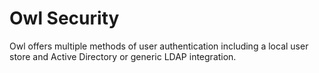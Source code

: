 # Owl Security

Owl offers multiple methods of user authentication including a local user store and Active Directory or generic LDAP integration.
